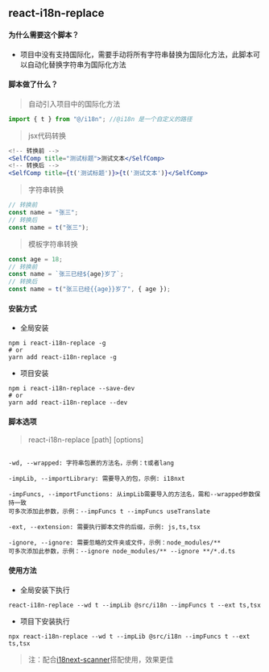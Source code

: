 ## react-i18n-replace

#### 为什么需要这个脚本？

- 项目中没有支持国际化，需要手动将所有字符串替换为国际化方法，此脚本可以自动化替换字符串为国际化方法

#### 脚本做了什么？

> 自动引入项目中的国际化方法

```js
import { t } from "@/i18n"; //@i18n 是一个自定义的路径
```

> jsx代码转换

```jsx
<!-- 转换前 -->
<SelfComp title="测试标题">测试文本</SelfComp>
<!-- 转换后 -->
<SelfComp title={t('测试标题')}>{t('测试文本')}</SelfComp>
```

> 字符串转换

```js
// 转换前
const name = "张三";
// 转换后
const name = t("张三");
```

> 模板字符串转换

```js
const age = 18;
// 转换前
const name = `张三已经${age}岁了`;
// 转换后
const name = t("张三已经{{age}}岁了", { age });
```

#### 安装方式

- 全局安装

```shell
npm i react-i18n-replace -g
# or
yarn add react-i18n-replace -g
```

- 项目安装

```shell
npm i react-i18n-replace --save-dev
# or
yarn add react-i18n-replace --dev
```

#### 脚本选项

> react-i18n-replace [path] [options]

```

-wd, --wrapped: 字符串包裹的方法名，示例：t或者lang

-impLib, --importLibrary: 需要导入的包，示例: i18nxt

-impFuncs, --importFunctions: 从impLib需要导入的方法名，需和--wrapped参数保持一致
可多次添加此参数，示例：--impFuncs t --impFuncs useTranslate

-ext, --extension: 需要执行脚本文件的后缀，示例: js,ts,tsx

-ignore, --ignore: 需要忽略的文件夹或文件，示例：node_modules/**
可多次添加此参数，示例：--ignore node_modules/** --ignore **/*.d.ts
```

#### 使用方法

- 全局安装下执行

```
react-i18n-replace --wd t --impLib @src/i18n --impFuncs t --ext ts,tsx
```

- 项目下安装执行

```
npx react-i18n-replace --wd t --impLib @src/i18n --impFuncs t --ext ts,tsx
```

> 注：配合[i18next-scanner](https://github.com/i18next/i18next-scanner)搭配使用，效果更佳
